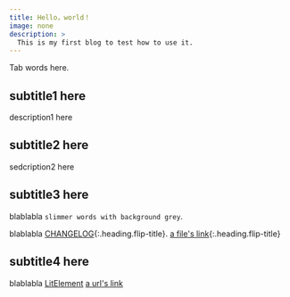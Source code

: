```yaml
---
title: Hello，world！
image: none
description: >
  This is my first blog to test how to use it.
---
```


Tab words here.

## subtitle1 here
description1 here

## subtitle2 here
sedcription2 here

## subtitle3 here
blablabla  `slimmer words with background grey`. 

blablabla [CHANGELOG](../../CHANGELOG.md){:.heading.flip-title}.
[a file's link](../../its-address.md){:.heading.flip-title}


## subtitle4 here
blablabla [LitElement](https://lit-element.polymer-project.org) 
[a url's link](https://blablabla)


